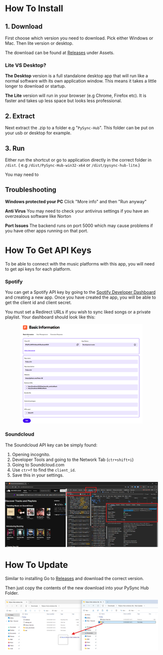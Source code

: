 # How To Install

## 1. Download  
First choose which version you need to download. Pick either Windows or Mac. Then lite version or desktop.

The download can be found at [Releases](https://github.com/Peter-SB/PySync-Hub/releases) under Assets. 

### Lite VS Desktop?
**The Desktop** version is a full standalone desktop app that will run like a normal software with its own application window. This means it takes a little longer to download or startup.

**The Lite** version will run in your browser (e.g Chrome, Firefox etc). It is faster and takes up less space but looks less professional. 

## 2. Extract 
Next extract the .zip to a folder e.g "`PySync-Hub`". This folder can be put on your usb or desktop for example.

## 3. Run
Either run the shortcut or go to application directly in the correct folder in `/dist`. \( e.g `/dist/PySync-Hub-win32-x64` or `/dist/pysync-hub-lite`.)

You may need to 

## Troubleshooting
**Windows protected your PC** Click "More info" and then "Run anyway"

**Anti Virus** You may need to check your antivirus settings if you have an overzealous software like Norton

**Port Issues** The backend runs on port 5000 which may cause problems if you have other apps running on that port.

# How To Get API Keys

To be able to connect with the music platforms with this app, you will need to get api keys for each platform.

### Spotify
You can get a Spotify API key by going to the [Spotify Developer Dashboard](https://developer.spotify.com/dashboard/applications) and creating a new app. Once you have created the app, you will be able to get the client id and client secret.

You must set a Redirect URLs if you wish to sync liked songs or a private playlist. Your dashboard should look like this:

<div align="center">
    <img src="images/Spotify-Developer-Dashboard.png" alt="Spotify API" style="width:80%; height:auto;">
</div>

### Soundcloud

The Soundcloud API key can be simply found:
1. Opening incognito.
2. Developer Tools and going to the Network Tab (`ctr+shift+i`)
3. Going to Soundcloud.com
4. Use `ctr+f` to find the `client_id`.
5. Save this in your settings. 

<div align="center">
    <img src="images/Scoundcloud-API.png" alt="Spotify API" style="width:%95; height:auto;">
</div>


# How To Update

Similar to installing Go to [Releases](https://github.com/Peter-SB/PySync-Hub/releases) and download the correct version.

Then just copy the contents of the new download into your PySync Hub Folder.

<div align="center">
    <img src="images/update-program.png" alt="Spotify API" style="width:%95; height:auto;">
</div>